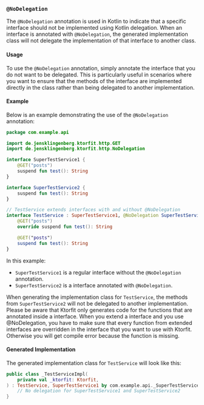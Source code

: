 ### `@NoDelegation`

The `@NoDelegation` annotation is used in Kotlin to indicate that a specific interface should not be implemented using Kotlin delegation. When an interface is annotated with `@NoDelegation`, the generated implementation class will not delegate the implementation of that interface to another class.

#### Usage

To use the `@NoDelegation` annotation, simply annotate the interface that you do not want to be delegated. This is particularly useful in scenarios where you want to ensure that the methods of the interface are implemented directly in the class rather than being delegated to another implementation.

#### Example

Below is an example demonstrating the use of the `@NoDelegation` annotation:

```kotlin
package com.example.api

import de.jensklingenberg.ktorfit.http.GET
import de.jensklingenberg.ktorfit.http.NoDelegation

interface SuperTestService1 {
    @GET("posts")
    suspend fun test(): String
}

interface SuperTestService2 {
    suspend fun test(): String
}

// TestService extends interfaces with and without @NoDelegation
interface TestService : SuperTestService1, @NoDelegation SuperTestService2 {
    @GET("posts")
    override suspend fun test(): String

    @GET("posts")
    suspend fun test(): String
}
```

In this example:
- `SuperTestService1` is a regular interface without the `@NoDelegation` annotation.
- `SuperTestService2` is a interface annotated with `@NoDelegation`.

When generating the implementation class for `TestService`, the methods from `SuperTestService2` will not be delegated to another implementation.
Please be aware that Ktorfit only generates code for the functions that are annotated inside a interface.
When you extend a interface and you use @NoDelegation, you have to make sure that every function from extended interfaces are
overridden in the interface that you want to use with Ktorfit.
Otherwise you will get compile error because the function is missing.

#### Generated Implementation

The generated implementation class for `TestService` will look like this:

```kotlin
public class _TestServiceImpl(
    private val _ktorfit: Ktorfit,
) : TestService, SuperTestService1 by com.example.api._SuperTestService1Impl(_ktorfit) {
    // No delegation for SuperTestService1 and SuperTestService2
}
```